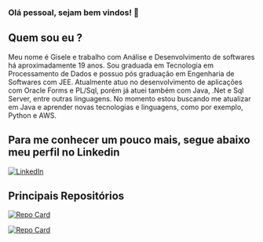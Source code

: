 ### Olá pessoal, sejam bem vindos! 👋

## Quem sou eu ? 

Meu nome é Gisele e trabalho com Análise e Desenvolvimento de softwares há aproximadamente 19 anos. 
Sou graduada em Tecnologia em Processamento de Dados e possuo pós graduação em Engenharia de Softwares com JEE.
Atualmente atuo no desenvolvimento de aplicações com Oracle Forms e PL/Sql, porém já atuei também com Java, .Net e Sql Server, entre outras linguagens.
No momento estou buscando me atualizar em Java e aprender novas tecnologias e linguagens, como por exemplo, Python e AWS. 


## Para me conhecer um pouco mais, segue abaixo meu perfil no Linkedin 

[![LinkedIn](https://img.shields.io/badge/LinkedIn-000?style=for-the-badge&logo=linkedin&logoColor=0E76A8)](https://www.linkedin.com/in/gisele-nair-17024a17/)


## Principais Repositórios

[![Repo Card](https://github-readme-stats.vercel.app/api/pin/?username=giselenrc&repo=dio.desenvolvimento.java.aws.cloud&bg_color=000&border_color=30A3DC&show_icons=true&icon_color=30A3DC&title_color=E94D5F&text_color=FFF)](https://github.com/giselenrc/dio.desenvolvimento.java.aws.cloud)

[![Repo Card](https://github-readme-stats.vercel.app/api/pin/?username=giselenrc&repo=dio-lab-open-source&bg_color=000&border_color=30A3DC&show_icons=true&icon_color=30A3DC&title_color=E94D5F&text_color=FFF)](https://github.com/giselenrc/dio-lab-open-source)


